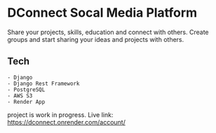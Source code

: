 # DConnect Socal Media Platform 
Share your projects, skills, education and connect with others.
Create groups and start sharing your ideas and projects with others.


## Tech 

    - Django
    - Django Rest Framework
    - PostgreSQL
    - AWS S3
    - Render App 


project is work in progress. 
Live link:  https://dconnect.onrender.com/account/
